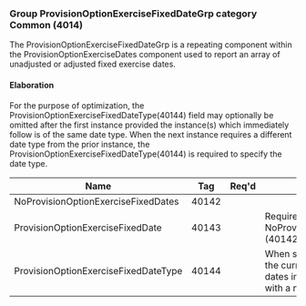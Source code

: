 ### Group ProvisionOptionExerciseFixedDateGrp category Common (4014)

The ProvisionOptionExerciseFixedDateGrp is a repeating component within the ProvisionOptionExerciseDates component used to report an array of unadjusted or adjusted fixed exercise dates.

#### Elaboration

For the purpose of optimization, the ProvisionOptionExerciseFixedDateType(40144) field may optionally be omitted after the first instance provided the instance(s) which immediately follow is of the same date type. When the next instance requires a different date type from the prior instance, the ProvisionOptionExerciseFixedDateType(40144) is required to specify the date type.

| Name                                 | Tag   | Req'd | Documentation                                                                                                                     |
|--------------------------------------|-------|----------|-------------------------------------------------------------------------------------------------------------------------------|
| NoProvisionOptionExerciseFixedDates  | 40142 |       |                                                                                                                                |
| ProvisionOptionExerciseFixedDate     | 40143 |       | Required if NoProvisionOptionExerciseFixedDates (40142) > 0.                                                                      |
| ProvisionOptionExerciseFixedDateType | 40144 |       | When specified it applies not only to the current date but to all subsequent dates in the group until overridden with a new type. |

